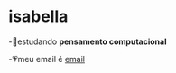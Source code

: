# isabella
-:kiss:estudando **pensamento computacional**

-:heartpulse:meu email é [email](isabella.caminski@escola.pr.gov.br)
